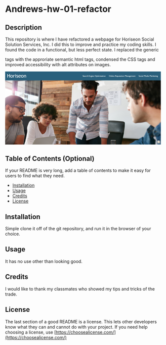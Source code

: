 # Andrews-hw-01-refactor

## Description 

This repository is where I have refactored a webpage for Horiseon Social Solution Services, Inc. I did this to improve and practice my coding skills. I found the code in a functional, but less perfect state. I replaced the generic <div> tags with the approriate semantic html tags, condensed the CSS tags and improved accessibility with alt attributes on images.

![Image of Horiseon Website](./assets/images/Horiseon1.png)


## Table of Contents (Optional)

If your README is very long, add a table of contents to make it easy for users to find what they need.

* [Installation](#installation)
* [Usage](#usage)
* [Credits](#credits)
* [License](#license)


## Installation

Simple clone it off of the git repository, and run it in the browser of your choice.


## Usage 

It has no use other than looking good.


## Credits

I would like to thank my classmates who showed my tips and tricks of the trade.



## License

The last section of a good README is a license. This lets other developers know what they can and cannot do with your project. If you need help choosing a license, use [https://choosealicense.com/](https://choosealicense.com/)